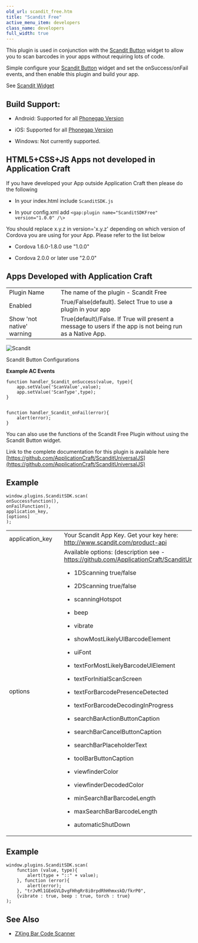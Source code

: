```yaml
---
old_url: scandit_free.htm
title: "Scandit Free"
active_menu_item: developers
class_name: developers
full_width: true
---
```



This plugin is used in conjunction with the [Scandit Button](/developers/documentation/product-guide/widget-properties-events/beta/scandit-button) widget to allow you to scan barcodes in your apps without requiring lots of code.

Simple configure your [Scandit Button](/developers/documentation/product-guide/widget-properties-events/beta/scandit-button) widget and set the onSuccess/onFail events, and then enable this plugin and build your app.

See [Scandit Widget](/developers/documentation/product-guide/advanced-important-widgets/scandit-widget/)

## Build Support: 
 - Android: Supported for all [Phonegap Version](/developers/documentation/ac-mobile-build-phonegap/apps-developed-with-application-craft/enabling-device-features/)
 
 - iOS: Supported for all [Phonegap Version](/developers/documentation/ac-mobile-build-phonegap/apps-developed-with-application-craft/enabling-device-features/)
 
 - Windows: Not currently supported.

## HTML5+CSS+JS Apps not developed in Application Craft

If you have developed your App outside Application Craft then please do the following

 - In your index.html include `ScanditSDK.js`

 - In your config.xml add `<gap:plugin name="ScanditSDKFree" version="1.0.0" /\>`

You should replace x.y.z in version='x.y.z' depending on which version of Cordova you are using for your App. Please refer to the list below

 - Cordova 1.6.0-1.8.0 use "1.0.0"

 - Cordova 2.0.0 or later use "2.0.0"

## Apps Developed with Application Craft

<table>
<tr>
<td width="182">
Plugin Name

</td>
<td width="20">
</td>
<td width="740">
The name of the plugin - Scandit Free

</td>
</tr>
<tr>
<td width="182">
Enabled

</td>
<td width="20">
</td>
<td width="740">
True/False(default). Select True to use a plugin in your app

</td>
</tr>
<tr>
<td width="182">
Show 'not native' warning

</td>
<td width="20">
</td>
<td width="740">
True(default)/False. If True will present a message to users if the app is not being run as a Native App.

</td>
</tr>
</table>

![Scandit](/img/docs/scandit.zoom83.png)

Scandit Button Configurations

**Example AC Events**

    function handler_Scandit_onSuccess(value, type){
        app.setValue('ScanValue',value);
        app.setValue('ScanType',type);        
    }
     
     
    function handler_Scandit_onFail(error){
        alert(error);        
    }
You can also use the functions of the Scandit Free Plugin without using the Scandit Button widget.

Link to the complete documentation for this plugin is available here [https://github.com/ApplicationCraft/ScanditUniversalJS](https://github.com/ApplicationCraft/ScanditUniversalJS)

## Example     
    window.plugins.ScanditSDK.scan(
    onSuccessfunction(),
    onFailFunction(),
    application_key,
    [options]
    );
     
   



<table>
<tr>
<td width="182">
application_key

</td>
<td width="20">
</td>
<td width="740">
  Your Scandit App Key. Get your key here: <a href="http://www.scandit.com/product-api">http://www.scandit.com/product-api</a>

</td>
</tr>
<tr>
<td width="182">
options

</td>
<td width="20">
</td>
<td width="740">
  Available options: (description see - <a href="https://github.com/ApplicationCraft/ScanditUniversalJS)">https://github.com/ApplicationCraft/ScanditUniversalJS)</a>

 - 1DScanning true/false

 - 2DScanning true/false

 - scanningHotspot

 - beep

 - vibrate

 - showMostLikelyUIBarcodeElement

 - uiFont

 - textForMostLikelyBarcodeUIElement

 - textForInitialScanScreen

 - textForBarcodePresenceDetected

 - textForBarcodeDecodingInProgress

 - searchBarActionButtonCaption

 - searchBarCancelButtonCaption

 - searchBarPlaceholderText

 - toolBarButtonCaption

 - viewfinderColor

 - viewfinderDecodedColor

 - minSearchBarBarcodeLength

 - maxSearchBarBarcodeLength

 - automaticShutDown

</td>
</tr>
</table>

## Example

    window.plugins.ScanditSDK.scan(
        function (value, type){
            alert(type + "::" + value);
        }, function (error){
            alert(error);
        }, "trJvMl1GEeGVLDvgFHhgRr8i0rpdRhHhmxskD/fkrP0", 
        {vibrate : true, beep : true, torch : true}
    );
     
     
   

## See Also

 - [ZXing Bar Code Scanner](/developers/documentation/ac-mobile-build-phonegap/ac-mobile-build/ac-build-plugins/zxing-bar-code-scanner)
